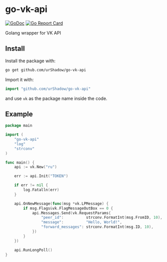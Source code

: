 # go-vk-api
[![GoDoc](https://godoc.org/github.com/urShadow/go-vk-api?status.svg)](https://godoc.org/github.com/urShadow/go-vk-api)
[![Go Report Card](https://goreportcard.com/badge/github.com/urShadow/go-vk-api)](https://goreportcard.com/report/github.com/urShadow/go-vk-api)

Golang wrapper for VK API

## Install

Install the package with:

```bash
go get github.com/urShadow/go-vk-api
```

Import it with:

```go
import "github.com/urShadow/go-vk-api"
```

and use `vk` as the package name inside the code.

## Example

```go
package main

import (
	"go-vk-api"
	"log"
	"strconv"
)

func main() {
	api := vk.New("ru")

	err := api.Init("TOKEN")

	if err != nil {
		log.Fatalln(err)
	}

	api.OnNewMessage(func(msg *vk.LPMessage) {
		if msg.Flags&vk.FlagMessageOutBox == 0 {
			api.Messages.Send(vk.RequestParams{
				"peer_id":          strconv.FormatInt(msg.FromID, 10),
				"message":          "Hello, World!",
				"forward_messages": strconv.FormatInt(msg.ID, 10),
			})
		}
	})

	api.RunLongPoll()
}

```
